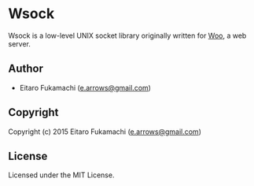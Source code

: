 # Wsock

Wsock is a low-level UNIX socket library originally written for [Woo](https://github.com/fukamachi/woo), a web server.

## Author

* Eitaro Fukamachi (e.arrows@gmail.com)

## Copyright

Copyright (c) 2015 Eitaro Fukamachi (e.arrows@gmail.com)

## License

Licensed under the MIT License.
